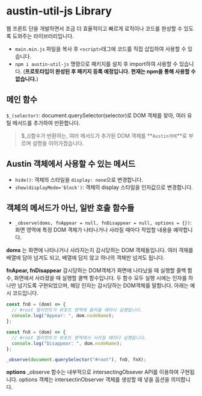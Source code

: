 # austin-util-js Library

웹 프론트 단을 개발하면서 조금 더 효율적이고 빠르게 로직이나 코드를 완성할 수 있도록 도와주는 라이브러리입니다.

- `main.min.js` 파일을 복사 후 `<script>`태그에 코드를 직접 삽입하여 사용할 수 있습니다.
- `npm i austin-util-js` 명령으로 패키지를 설치 후 import하여 사용할 수 있습니다. (**프로토타입이 완성된 후 패키지 등록 예정입니다. 현재는 npm을 통해 사용할 수 없습니다.**)

## 메인 함수

`$_(selector)`: document.querySelector(selector)로 DOM 객체를 찾아, 여러 유틸 메서드를 추가하여 반환합니다.

> $\_()함수가 반환하는, 여러 메서드가 추가된 DOM 객체를 **`Austin객체`**로 부르며 설명을 이어가겠습니다.

## Austin 객체에서 사용할 수 있는 메서드

- `hide()`: 객체의 스타일을 `display: none`으로 변경합니다.
- `show(displayMode='block')`: 객체의 display 스타일을 인자값으로 변경합니다.

## 객체의 메서드가 아닌, 일반 호출 함수들

- `_observe(doms, fnAppear = null, fnDisappear = null, options = {})`: 화면 영역에 특정 DOM 객체가 나타나거나 사라질 때마다 작업할 내용을 예약합니다.

**doms**
는 화면에 나타나거나 사라지는지 감시당하는 DOM 객체들입니다. 여러 객체를 배열에 담아 넘겨도 되고, 배열에 담지 않고 하나의 객체만 넘겨도 됩니다.

**fnApear, fnDisappear**
감시당하는 DOM객체가 화면에 나타났을 때 실행할 콜백 함수, 화면에서 사라졌을 때 실행할 콜백 함수입니다. 두 함수 모두 실행 시에는 인자를 하나만 넘기도록 구현되었으며, 해당 인자는 감시당하는 DOM객체를 말합니다. 아래는 예시 코드입니다.

```javascript
const fnO = (dom) => {
  // #root 엘리먼트가 뷰포트 영역에 들어올 때마다 실행됩니다.
  console.log("Appear: ", dom.nodeName);
};

const fnX = (dom) => {
  // #root 엘리먼트가 뷰포트 영역에서 사라질 때마다 실행됩니다.
  console.log("Disappear: ", dom.nodeName);
};

_observe(document.querySelector("#root"), fnO, fnX);
```

**options**
\_observe 함수는 내부적으로 intersectingObsever API를 이용하여 구현됩니다. options 객체는 intersectinObserver 객체를 생성할 때 넣을 옵션을 의미합니다.
